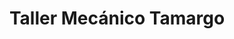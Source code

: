 ---
title: "Taller Mecánico Tamargo"
url: /santo-tome/taller-mecanico-tamargo/
shop: reparación de automóviles
---